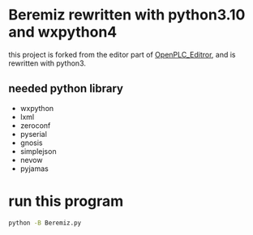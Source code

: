 # Beremiz rewritten with python3.10 and wxpython4

this project is forked from the editor part of [OpenPLC_Editror](https://github.com/thiagoralves/OpenPLC_Editor), and is rewritten with python3.


## needed python library

- wxpython
- lxml
- zeroconf
- pyserial
- gnosis
- simplejson
- nevow
- pyjamas


# run this program

```bash
python -B Beremiz.py
```
